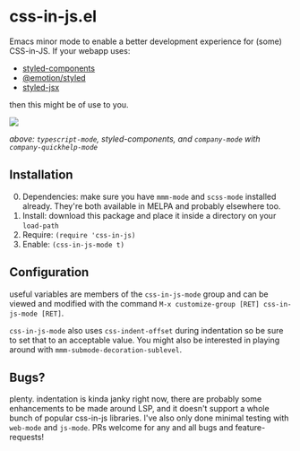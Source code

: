 # css-in-js.el
Emacs minor mode to enable a better development experience for (some) CSS-in-JS.  If your webapp uses:

- [styled-components](https://styled-components.com/)
- [@emotion/styled](https://emotion.sh/docs/styled)
- [styled-jsx](https://github.com/vercel/styled-jsx)

then this might be of use to you.

![](https://repository-images.githubusercontent.com/303181474/e8163180-0bca-11eb-8696-152ae6a45746)

_above: `typescript-mode`, styled-components, and `company-mode` with `company-quickhelp-mode`_

## Installation

0. Dependencies: make sure you have `mmm-mode` and `scss-mode` installed already.  They're both available in MELPA and probably elsewhere too.
1. Install:  download this package and place it inside a directory on your `load-path`
2. Require:  `(require 'css-in-js)`
3. Enable: `(css-in-js-mode t)`

## Configuration

useful variables are members of the `css-in-js-mode` group and can be viewed and modified with the command `M-x customize-group [RET] css-in-js-mode [RET]`.

`css-in-js-mode` also uses `css-indent-offset` during indentation so be sure to set that to an acceptable value.  You might also be interested in playing around with `mmm-submode-decoration-sublevel`.

## Bugs?

plenty.  indentation is kinda janky right now, there are probably some enhancements to be made around LSP, and it doesn't support a whole bunch of popular css-in-js libraries.  I've also only done minimal testing with `web-mode` and `js-mode`.  PRs welcome for any and all bugs and feature-requests!
